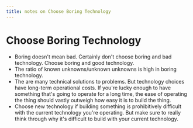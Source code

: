 ```yaml
---
title: notes on Choose Boring Technology
---
```


# Choose Boring Technology

- Boring doesn't mean bad. Certainly don't choose boring and bad technology.
  Choose boring and good technology.
- The ratio of known unknowns/unknown unknowns is high in boring technology.
- The are many technical solutions to problems. But technology choices have
  long-term operational costs. If you're lucky enough to have something that's
  going to operate for a long time, the ease of operating the thing should
  vastly outweigh how easy it is to build the thing.
- Choose new technology if building something is prohibitively difficult with
  the current technology you're operating. But make sure to really think through
  why it's difficult to build with your current technology.
